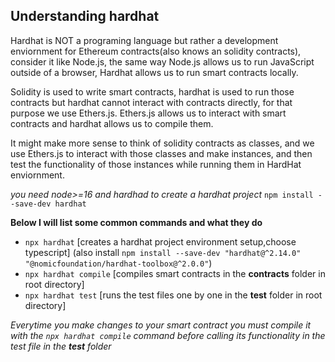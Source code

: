 
## Understanding hardhat
Hardhat is NOT a programing language but rather a development enviornment for Ethereum contracts(also knows an solidity contracts), consider it like Node.js, the same way Node.js allows us to run JavaScript outside of a browser, Hardhat allows us to run smart contracts locally.

Solidity is used to write smart contracts, hardhat is used to run those contracts but hardhat cannot interact with contracts directly, for that purpose we use Ethers.js. Ethers.js allows us to interact with smart contracts and hardhat allows us to compile them.

It might make more sense to think of solidity contracts as classes, and we use Ethers.js to interact with those classes and make instances, and then test the functionality of those instances while running them in HardHat enviornment. 

*you need node>=16 and hardhad to create a hardhat project*
`npm install --save-dev hardhat`

**Below I will list some common commands and what they do**
- `npx hardhat`   [creates a hardhat project environment setup,choose typescript]
(also install `npm install --save-dev "hardhat@^2.14.0" "@nomicfoundation/hardhat-toolbox@^2.0.0"`)
- `npx hardhat compile`  [compiles smart contracts in the **contracts** folder in root directory]
- `npx hardhat test`   [runs the test files one by one in the **test** folder in root directory]

*Everytime you make changes to your smart contract you must compile it with the `npx hardhat compile` command before calling its functionality in the test file in the **test** folder*

